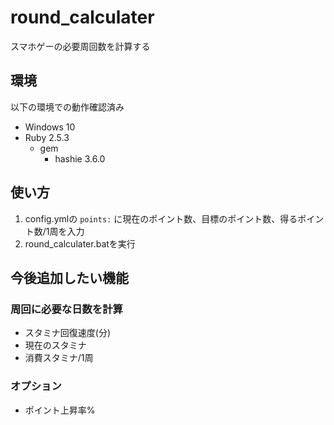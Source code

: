 # round_calculater

スマホゲーの必要周回数を計算する

## 環境

以下の環境での動作確認済み

- Windows 10
- Ruby 2.5.3
	- gem
		- hashie 3.6.0

## 使い方

1. config.ymlの `points:` に現在のポイント数、目標のポイント数、得るポイント数/1周を入力
1. round_calculater.batを実行

## 今後追加したい機能

### 周回に必要な日数を計算

- スタミナ回復速度(分)
- 現在のスタミナ
- 消費スタミナ/1周

### オプション

- ポイント上昇率%

